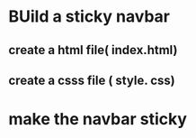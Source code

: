 # BUild a sticky navbar

## create a html file( index.html)

## create a csss file ( style. css)

# make the navbar sticky